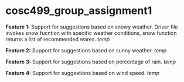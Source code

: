 # cosc499_group_assignment1

__Feature 1:__ Support for suggestions based on snowy weather.
Driver file invokes snow fucntion with specific weather conditions,
snow function returns a list of recommended wares. _temp_

__Feature 2:__ Support for suggestions based on sunny weather. _temp_

__Feature 3:__ Support for suggestions based on percentage of rain. _temp_

__Feature 4:__ Support for suggestions based on wind speed.  _temp_
